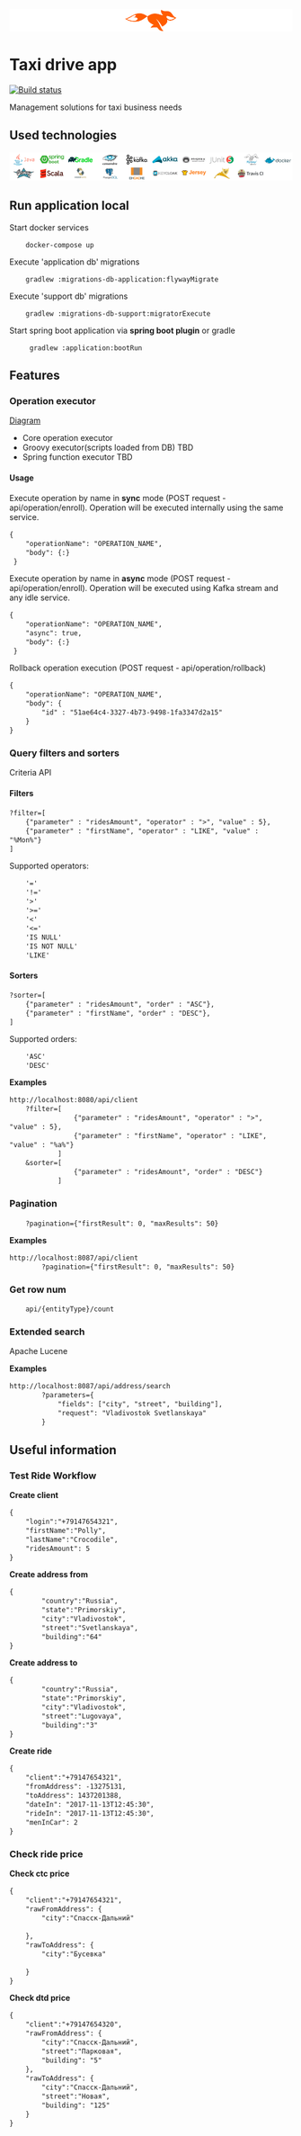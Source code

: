 ![](https://raw.githubusercontent.com/hurryfox/docs/master/img/header.gif)

# Taxi drive app

[![Build status](https://travis-ci.org/hurryfox/taxi-drive-app.svg?branch=master)](https://travis-ci.org/hurryfox/taxi-drive-app)

Management solutions for taxi business needs  

## Used technologies
![](https://raw.githubusercontent.com/hurryfox/docs/master/img/tech.gif)


## Run application local
Start docker services
```
    docker-compose up
```

Execute 'application db' migrations
```
    gradlew :migrations-db-application:flywayMigrate
```

Execute 'support db' migrations
```
    gradlew :migrations-db-support:migratorExecute
```

Start spring boot application via **spring boot plugin** or gradle
```
     gradlew :application:bootRun
```

## Features
### Operation executor 
[Diagram](https://raw.githubusercontent.com/hurryfox/docs/master/img/tech.gif)
- Core operation executor
- Groovy executor(scripts loaded from DB) TBD
- Spring function executor TBD
#### Usage 
Execute operation by name in **sync** mode (POST request - api/operation/enroll). Operation will be executed internally using the same service.
```
{
    "operationName": "OPERATION_NAME",
    "body": {:}
 }
```
Execute operation by name in **async** mode (POST request - api/operation/enroll). Operation will be executed using Kafka stream and any idle service.
```
{
    "operationName": "OPERATION_NAME",
    "async": true,
    "body": {:}
 }
```
Rollback operation execution (POST request - api/operation/rollback)
```
{
    "operationName": "OPERATION_NAME",
    "body": {
        "id" : "51ae64c4-3327-4b73-9498-1fa3347d2a15"
    }
}
```

### Query filters and sorters
Criteria API
#### Filters
```
?filter=[
    {"parameter" : "ridesAmount", "operator" : ">", "value" : 5}, 
    {"parameter" : "firstName", "operator" : "LIKE", "value" : "%Mon%"}
]
```

Supported operators:
```
    '='          
    '!='         
    '>'          
    '>='         
    '<'          
    '<='         
    'IS NULL'    
    'IS NOT NULL'
    'LIKE'   
```    

#### Sorters
```
?sorter=[
    {"parameter" : "ridesAmount", "order" : "ASC"},
    {"parameter" : "firstName", "order" : "DESC"},
]
```

Supported orders:
```
    'ASC'
    'DESC'
```

**Examples**
```
http://localhost:8080/api/client
    ?filter=[
                {"parameter" : "ridesAmount", "operator" : ">", "value" : 5}, 
                {"parameter" : "firstName", "operator" : "LIKE", "value" : "%a%"}
            ]
    &sorter=[
                {"parameter" : "ridesAmount", "order" : "DESC"}
            ]
```

### Pagination
```
    ?pagination={"firstResult": 0, "maxResults": 50} 
```

**Examples**
```
http://localhost:8087/api/client
        ?pagination={"firstResult": 0, "maxResults": 50} 
```

### Get row num
```
    api/{entityType}/count
```

### Extended search
Apache Lucene
 
**Examples**
```
http://localhost:8087/api/address/search
        ?parameters={
            "fields": ["city", "street", "building"], 
            "request": "Vladivostok Svetlanskaya"
        }
```

## Useful information 
### Test Ride Workflow
**Create client**
```
{
	"login":"+79147654321",
	"firstName":"Polly",
	"lastName":"Crocodile",
	"ridesAmount": 5
}
```

**Create address from**
```
{
		"country":"Russia",
		"state":"Primorskiy",
		"city":"Vladivostok",
		"street":"Svetlanskaya",
		"building":"64"
}
```

**Create address to**
```
{
		"country":"Russia",
		"state":"Primorskiy",
		"city":"Vladivostok",
		"street":"Lugovaya",
		"building":"3"
}
```

**Create ride**
```
{
	"client":"+79147654321",
	"fromAddress": -13275131,
	"toAddress": 1437201388,
	"dateIn": "2017-11-13T12:45:30",
	"rideIn": "2017-11-13T12:45:30",
	"menInCar": 2
}
```

### Check ride price
**Check ctc price**
```
{
	"client":"+79147654321",
	"rawFromAddress": {
		"city":"Спасск-Дальний"
		
	},
	"rawToAddress": {
		"city":"Бусевка"
		
	}
}
```

**Check dtd price**
```
{
	"client":"+79147654320",
	"rawFromAddress": {
		"city":"Спасск-Дальний",
		"street":"Парковая",
		"building": "5"
	},
	"rawToAddress": {
		"city":"Спасск-Дальний",
		"street":"Новая",
		"building": "125"
	}
}
```

